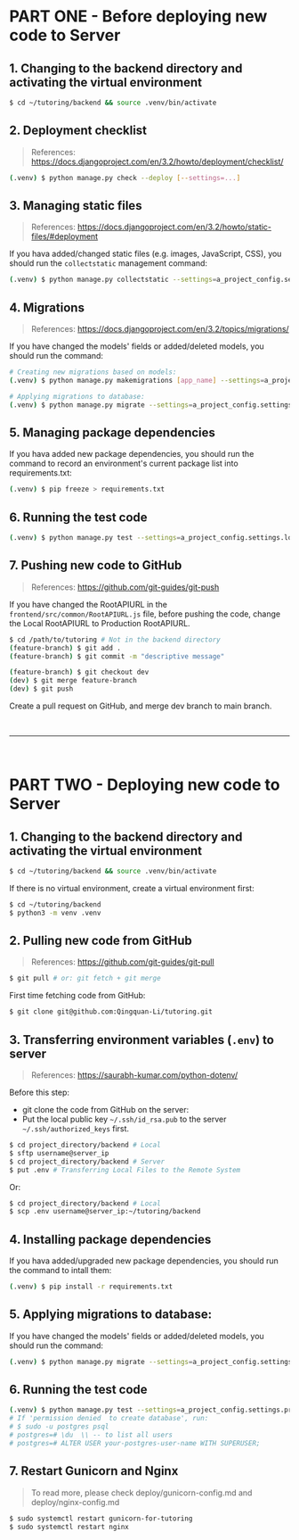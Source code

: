 # PART ONE - Before deploying new code to Server

## 1. Changing to the backend directory and activating the virtual environment

```bash
$ cd ~/tutoring/backend && source .venv/bin/activate
```

## 2. Deployment checklist
> References:
> https://docs.djangoproject.com/en/3.2/howto/deployment/checklist/

```bash
(.venv) $ python manage.py check --deploy [--settings=...]
```

## 3. Managing static files
> References:
> https://docs.djangoproject.com/en/3.2/howto/static-files/#deployment

If you hava added/changed static files (e.g. images, JavaScript, CSS),
you should run the `collectstatic` management command:

```bash
(.venv) $ python manage.py collectstatic --settings=a_project_config.settings.local
```

## 4. Migrations
> References:
> https://docs.djangoproject.com/en/3.2/topics/migrations/

If you have changed the models' fields or added/deleted models,
you should run the command:

```bash
# Creating new migrations based on models:
(.venv) $ python manage.py makemigrations [app_name] --settings=a_project_config.settings.local

# Applying migrations to database:
(.venv) $ python manage.py migrate --settings=a_project_config.settings.local
```

## 5. Managing package dependencies

If you hava added new package dependencies, you should run the command
to record an environment's current package list into requirements.txt:

```bash
(.venv) $ pip freeze > requirements.txt
```

## 6. Running the test code
```bash
(.venv) $ python manage.py test --settings=a_project_config.settings.local
```

## 7. Pushing new code to GitHub
> References:
> https://github.com/git-guides/git-push

If you have changed the RootAPIURL in the `frontend/src/common/RootAPIURL.js` file,
before pushing the code, change the Local RootAPIURL to Production RootAPIURL.

```bash
$ cd /path/to/tutoring # Not in the backend directory
(feature-branch) $ git add .
(feature-branch) $ git commit -m "descriptive message"

(feature-branch) $ git checkout dev
(dev) $ git merge feature-branch
(dev) $ git push
```

Create a pull request on GitHub, and merge dev branch to main branch.

<br>

---

<br>

# PART TWO - Deploying new code to Server

## 1. Changing to the backend directory and activating the virtual environment
```bash
$ cd ~/tutoring/backend && source .venv/bin/activate
```

If there is no virtual environment,
create a virtual environment first:
```bash
$ cd ~/tutoring/backend
$ python3 -m venv .venv
```

## 2. Pulling new code from GitHub
> References:
> https://github.com/git-guides/git-pull

```bash
$ git pull # or: git fetch + git merge
```

First time fetching code from GitHub:
```bash
$ git clone git@github.com:Qingquan-Li/tutoring.git
```

## 3. Transferring environment variables (`.env`) to server
> References:
> https://saurabh-kumar.com/python-dotenv/

Before this step:
- git clone the code from GitHub on the server:
- Put the local public key `~/.ssh/id_rsa.pub`
to the server `~/.ssh/authorized_keys` first.

```bash
$ cd project_directory/backend # Local
$ sftp username@server_ip
$ cd project_directory/backend # Server
$ put .env # Transferring Local Files to the Remote System
```

Or:

```bash
$ cd project_directory/backend # Local
$ scp .env username@server_ip:~/tutoring/backend
```

## 4. Installing package dependencies

If you hava added/upgraded new package dependencies,
you should run the command to intall them:

```bash
(.venv) $ pip install -r requirements.txt
```

## 5. Applying migrations to database:

If you have changed the models' fields or added/deleted models,
you should run the command:

```bash
(.venv) $ python manage.py migrate --settings=a_project_config.settings.production
```

## 6. Running the test code
```bash
(.venv) $ python manage.py test --settings=a_project_config.settings.production
# If 'permission denied  to create database', run:
# $ sudo -u postgres psql
# postgres=# \du  \\ -- to list all users
# postgres=# ALTER USER your-postgres-user-name WITH SUPERUSER;
```

## 7. Restart Gunicorn and Nginx

> To read more, please check deploy/gunicorn-config.md and deploy/nginx-config.md

```bash
$ sudo systemctl restart gunicorn-for-tutoring
$ sudo systemctl restart nginx
```
